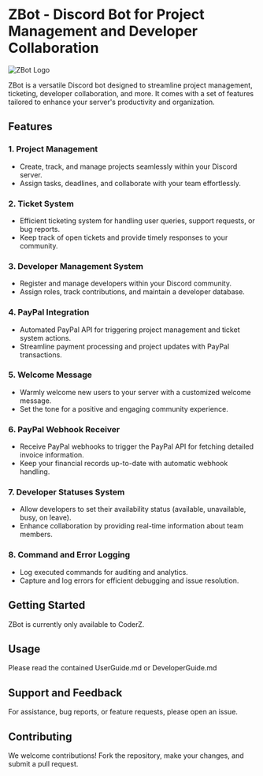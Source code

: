 # ZBot - Discord Bot for Project Management and Developer Collaboration

![ZBot Logo]([link_to_your_logo.png](https://cdn.discordapp.com/attachments/1114686704658423848/1157276152642146365/Picsart_23-09-17_19-07-53-355-removebg-preview.png?ex=651d4ae7&is=651bf967&hm=bd25b56a7eebb99968650aaf2fe19bb0b204b29d5eed211e7766b65d198cd36c&))

ZBot is a versatile Discord bot designed to streamline project management, ticketing, developer collaboration, and more. It comes with a set of features tailored to enhance your server's productivity and organization.

## Features

### 1. Project Management
- Create, track, and manage projects seamlessly within your Discord server.
- Assign tasks, deadlines, and collaborate with your team effortlessly.

### 2. Ticket System
- Efficient ticketing system for handling user queries, support requests, or bug reports.
- Keep track of open tickets and provide timely responses to your community.

### 3. Developer Management System
- Register and manage developers within your Discord community.
- Assign roles, track contributions, and maintain a developer database.

### 4. PayPal Integration
- Automated PayPal API for triggering project management and ticket system actions.
- Streamline payment processing and project updates with PayPal transactions.

### 5. Welcome Message
- Warmly welcome new users to your server with a customized welcome message.
- Set the tone for a positive and engaging community experience.

### 6. PayPal Webhook Receiver
- Receive PayPal webhooks to trigger the PayPal API for fetching detailed invoice information.
- Keep your financial records up-to-date with automatic webhook handling.

### 7. Developer Statuses System
- Allow developers to set their availability status (available, unavailable, busy, on leave).
- Enhance collaboration by providing real-time information about team members.

### 8. Command and Error Logging
- Log executed commands for auditing and analytics.
- Capture and log errors for efficient debugging and issue resolution.

## Getting Started

ZBot is currently only available to CoderZ.

## Usage

Please read the contained UserGuide.md or DeveloperGuide.md

## Support and Feedback

For assistance, bug reports, or feature requests, please open an issue.

## Contributing

We welcome contributions! Fork the repository, make your changes, and submit a pull request.
